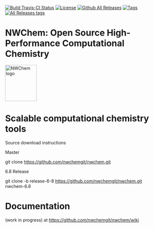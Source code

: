  



[![Build Travis-CI Status](https://travis-ci.org/nwchemgit/nwchem.svg?branch=master)](https://travis-ci.org/nwchemgit/nwchem)
[![License](https://img.shields.io/badge/license-ECL2-blue.svg)](https://raw.githubusercontent.com/nwchemgit/nwchem/master/LICENSE.md)
[![Github All Releases](https://img.shields.io/github/downloads/nwchemgit/nwchem/total.svg)](https://img.shields.io/github/downloads/nwchemgit/nwchem/total.svg)
[![Tags](https://img.shields.io/github/tag/nwchemgit/nwchem.svg)](https://img.shields.io/github/tag/nwchemgit/nwchem.svg)
[![All Releases tags](https://img.shields.io/github/release/nwchemgit/nwchem/all.svg)](https://img.shields.io/github/release/nwchemgit/nwchem/all.svg)  
 
# NWChem: Open Source High-Performance Computational Chemistry
<img alt="NWChem logo" src="https://raw.githubusercontent.com/nwchemgit/nwchem/master/contrib/git.nwchem/MS3_logo_cropped.png" align=middle width="102pt" height="117pt"/>  

Scalable computational chemistry tools
=====
Source download instructions

Master

git clone https://github.com/nwchemgit/nwchem.git

6.8 Release

git clone  -b release-6-8 https://github.com/nwchemgit/nwchem.git nwchem-6.8


Documentation
===
 (work in progress) at https://github.com/nwchemgit/nwchem/wiki
